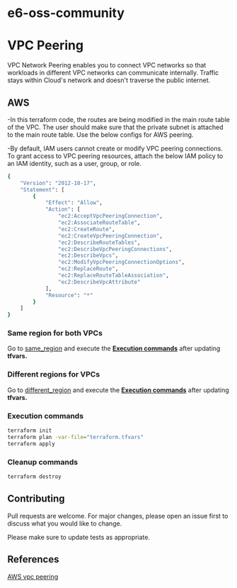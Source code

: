 # e6-oss-community
# VPC Peering

VPC Network Peering enables you to connect VPC networks so that workloads in different VPC networks can communicate internally. Traffic stays within Cloud's network and doesn't traverse the public internet.

## AWS

-In this terraform code, the routes are being modified in the main route table of the VPC. The user should make sure that the private subnet is attached to the main route table.
Use the below configs for AWS peering.

-By default, IAM users cannot create or modify VPC peering connections. To grant access to VPC peering resources, attach the below IAM policy to an IAM identity, such as a user, group, or role.
```bash
{
    "Version": "2012-10-17",
    "Statement": [
        {
            "Effect": "Allow",
            "Action": [
                "ec2:AcceptVpcPeeringConnection",
                "ec2:AssociateRouteTable",
                "ec2:CreateRoute",
                "ec2:CreateVpcPeeringConnection",
                "ec2:DescribeRouteTables",
                "ec2:DescribeVpcPeeringConnections",
                "ec2:DescribeVpcs",
                "ec2:ModifyVpcPeeringConnectionOptions",
                "ec2:ReplaceRoute",
                "ec2:ReplaceRouteTableAssociation",
                "ec2:DescribeVpcAttribute"
            ],
            "Resource": "*"
        }
    ]
}
```

### Same region for both VPCs

Go to [same_region](https://github.com/e6x-labs/e6-oss-community/tree/main/terraform/aws/vpc_peering/same_region) and execute the [**Execution commands**](#execution-commands) after updating **tfvars.**


### Different regions for VPCs

Go to [different_region](https://github.com/e6x-labs/e6-oss-community/tree/main/terraform/aws/vpc_peering/different_region) and execute the [**Execution commands**](#execution-commands) after updating **tfvars.**

### Execution commands
```bash
terraform init
terraform plan -var-file="terraform.tfvars"
terraform apply
```
### Cleanup commands
```bash
terraform destroy 
```

## Contributing

Pull requests are welcome. For major changes, please open an issue first
to discuss what you would like to change.

Please make sure to update tests as appropriate.

## References
[AWS vpc peering](https://registry.terraform.io/providers/hashicorp/aws/latest/docs/resources/vpc_peering_connection)

